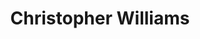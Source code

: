 ---
layout: employee
skillsid: 3
title: 'Christopher Williams'
permalink: /employees/:title 
location: 'Baltimore'
position: 'Insurance Adjuster'
availability: 6
internal: false
categories: 
- employees
phoneNumber: 555-555-5555
email: email@gmail.com
manage: false
---